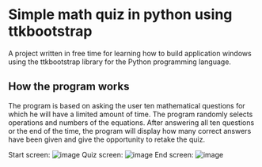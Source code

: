 # Simple math quiz in python using ttkbootstrap

A project written in free time for learning how to build application windows using the ttkbootstrap library for the Python programming language. 

## How the program works
The program is based on asking the user ten mathematical questions for which he will have a limited amount of time.
The program randomly selects operations and numbers of the equations.
After answering all ten questions or the end of the time, the program will display how many correct answers have been given and give the opportunity to retake the quiz.

Start screen:
![image](https://github.com/KamilBorkowskiYB/Math_Quiz_Python/assets/142045004/0934a789-d42b-4ee1-b9f5-740095ae2b93)
Quiz screen:
![image](https://github.com/KamilBorkowskiYB/Math_Quiz_Python/assets/142045004/53654da7-9c1e-4d61-8c9d-4c67d7a8df9e)
End screen:
![image](https://github.com/KamilBorkowskiYB/Math_Quiz_Python/assets/142045004/aef46445-5e8d-4fcf-ac8c-625d54efdd07)
